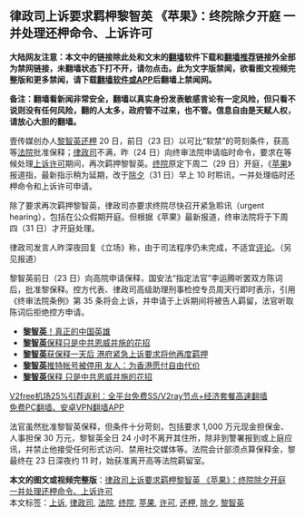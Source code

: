  <h2>律政司上诉要求羁柙黎智英 《苹果》：终院除夕开庭 一并处理还柙命令、上诉许可</h2> <p class="notice"><b>大陆网友注意：本文中的链接除此处和文末的<a href="https://github.com/bannedbook/fanqiang" >翻墙</a>软件下载和<a href="https://github.com/killgcd/justmysocks/blob/master/README.md">翻墙推荐</a>链接外全部为禁网链接，未翻墙状态下打不开，请勿点击。此为文字版禁闻，欲看图文视频完整版和更多禁闻，请下载<a href="https://github.com/bannedbook/fanqiang">翻墙软件或APP</a>后翻墙上禁闻网。</p><p>备注：翻墙看新闻非常安全，翻墙以真实身份发表敏感言论有一定风险，但只看不说则没有任何风险，翻的人太多，政府管不过来，也不管。信息自由是天赋人权，请放心大胆的翻墙。</b></p>  <div class="entry">  <p>壹传媒创办人<a href="https://www.bannedbook.org/bnews/tag/%e9%bb%8e%e6%99%ba%e8%8b%b1/" class="st_tag internal_tag" rel="tag" title="标签 黎智英 下的日志">黎智英</a><a href="https://www.bannedbook.org/bnews/tag/%E8%BF%98%E6%9F%99/" class="st_tag internal_tag" rel="tag" title="标签 还柙 下的日志">还柙</a> 20 日，前日（23 日）以可比“软禁”的苛刻条件，获高等<a href="https://www.bannedbook.org/bnews/tag/%e6%b3%95%e9%99%a2/" class="st_tag internal_tag" rel="tag" title="标签 法院 下的日志">法院</a>批准保释；<a href="https://www.bannedbook.org/bnews/tag/%E5%BE%8B%E6%94%BF%E5%8F%B8/" class="st_tag internal_tag" rel="tag" title="标签 律政司 下的日志">律政司</a>不满，昨（24 日）向终审法院申请临时命令，要求在等候处理<a href="https://www.bannedbook.org/bnews/tag/%E4%B8%8A%E8%AF%89/" class="st_tag internal_tag" rel="tag" title="标签 上诉 下的日志">上诉</a><a href="https://www.bannedbook.org/bnews/tag/%E8%AE%B8%E5%8F%AF/" class="st_tag internal_tag" rel="tag" title="标签 许可 下的日志">许可</a>期间，再次羁押黎智英。<a href="https://www.bannedbook.org/bnews/tag/%E7%BB%88%E9%99%A2/" class="st_tag internal_tag" rel="tag" title="标签 终院 下的日志">终院</a>原定下周二（29 日）开庭，《<a href="https://www.bannedbook.org/bnews/tag/%e8%8b%b9%e6%9e%9c/" class="st_tag internal_tag" rel="tag" title="标签 苹果 下的日志">苹果</a>》报道指，最新指示稍为延期，改于<a href="https://www.bannedbook.org/bnews/tag/%E9%99%A4%E5%A4%95/" class="st_tag internal_tag" rel="tag" title="标签 除夕 下的日志">除夕</a>（31 日）早上 10 时聆讯，一并处理临时还柙命令和上诉许可申请。</p> <p>除了要求再次羁押黎智英，律政司亦要求终院尽快召开紧急聆讯（urgent hearing），包括在公众假期开庭。但根据《苹果》最新报道，终审法院将于下周四（31 日）才开庭处理。</p> <p>律政司发言人昨深夜回复《立场》称，由于司法程序仍未完成，不适宜<span class='wp_keywordlink_affiliate'><a href="https://www.bannedbook.org/bnews/comments/" title="新闻评论" target="_blank">评论</a></span>。（另见报道）</p>  <p>黎智英前日（23 日）向高院申请保释，国安法“指定法官”李运腾听罢双方陈词后，批准黎保释。控方代表、律政司高级助理刑事检控专员周天行即时表示，引用《终审法院条例》第 35 条将会上诉，并申请于上诉期间将被告人羁留，法官听取陈词后拒绝控方申请。</p> <ul class='op-related-articles' title='相关阅读'> <li><a href='https://www.bannedbook.org/bnews/baitai/20201225/1454651.html' target='_blank'><b>黎智英</b>！真正的中国英雄</a></li> <li><a href='https://www.bannedbook.org/bnews/comments/20201225/1454590.html' target='_blank'><b>黎智英</b>保释只是中共恩威并施的花招</a></li> <li><a href='https://www.bannedbook.org/bnews/headline/20201225/1454411.html' target='_blank'><b>黎智英</b>获保释一天后 港府紧急上诉要求将他再度羁押</a></li> <li><a href='https://www.bannedbook.org/bnews/headline/20201224/1454358.html' target='_blank'><b>黎智英</b>推特帐号被停用 友人：为香港愿付自由代价</a></li> <li><a href='https://www.bannedbook.org/bnews/ssgc/20201224/1454326.html' target='_blank'><b>黎智英</b>保释 只是中共恩威并施的花招</a></li> </ul> <p class="texttj"> <a href="https://www.bannedbook.org/forum23/topic22702.html" target="_blank">V2free机场25%引荐返利：全平台免费SS/V2ray节点+经济套餐高速翻墙</a><br/> <a href="https://github.com/bannedbook/fanqiang/wiki/%E7%A6%81%E9%97%BB%E7%BD%91%E5%AE%89%E5%8D%93%E7%BF%BB%E5%A2%99%E6%96%B0%E9%97%BBAPP" target="_blank">免费PC翻墙、安卓VPN翻墙APP</a></p><p>法官虽然批准黎智英保释，但条件十分苛刻，包括要求 1,000 万元现金担保金、人事担保 30 万元，黎智英全日 24 小时不离开其住所，除非到警署报到或上庭应讯，并禁止他接受任何形式访问、禁用社交媒体等。法院会计部须点算保释金，黎最终在 23 日深夜约 11 时，始获准离开高等法院羁留室。</p><a name='sharetosocial'></a>       <div><b>本文的图文或视频完整版</b>：<a href='https://www.bannedbook.org/bnews/comments/20201225/1454819.html'>律政司上诉要求羁柙黎智英 《苹果》：终院除夕开庭 一并处理还柙命令、上诉许可</a></div>  </div><!--END ENTRY--> <div class="postfooter"> <div>本文标签：<a href="https://www.bannedbook.org/bnews/tag/%E4%B8%8A%E8%AF%89/" rel="tag">上诉</a>, <a href="https://www.bannedbook.org/bnews/tag/%E5%BE%8B%E6%94%BF%E5%8F%B8/" rel="tag">律政司</a>, <a href="https://www.bannedbook.org/bnews/tag/%e6%b3%95%e9%99%a2/" rel="tag">法院</a>, <a href="https://www.bannedbook.org/bnews/tag/%E7%BB%88%E9%99%A2/" rel="tag">终院</a>, <a href="https://www.bannedbook.org/bnews/tag/%e8%8b%b9%e6%9e%9c/" rel="tag">苹果</a>, <a href="https://www.bannedbook.org/bnews/tag/%E8%AE%B8%E5%8F%AF/" rel="tag">许可</a>, <a href="https://www.bannedbook.org/bnews/tag/%E8%BF%98%E6%9F%99/" rel="tag">还柙</a>, <a href="https://www.bannedbook.org/bnews/tag/%E9%99%A4%E5%A4%95/" rel="tag">除夕</a>, <a href="https://www.bannedbook.org/bnews/tag/%e9%bb%8e%e6%99%ba%e8%8b%b1/" rel="tag">黎智英</a></div>  </div><!--END POSTFOOTER--> 